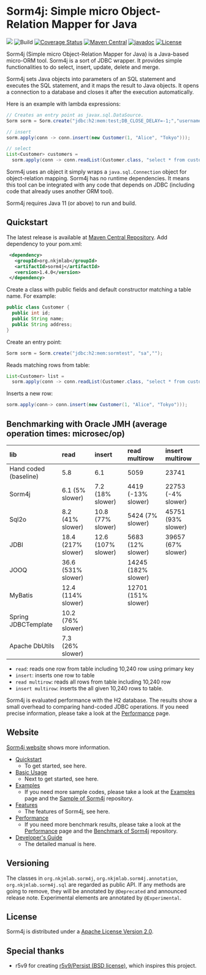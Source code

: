 # Sorm4j: Simple micro Object-Relation Mapper for Java

![](https://i.gyazo.com/1f05d989533d039fb5b3920352a9da5d.png) ![Build](https://travis-ci.org/yuu-nkjm/sorm4j.svg?branch=master) [![Coverage Status](https://coveralls.io/repos/github/yuu-nkjm/sorm4j/badge.svg?branch=master&service=github)](https://coveralls.io/github/yuu-nkjm/sorm4j?branch=master) [![Maven Central](https://img.shields.io/maven-central/v/org.nkjmlab/sorm4j.svg)](http://mvnrepository.com/artifact/org.nkjmlab/sorm4j) [![javadoc](https://javadoc.io/badge2/org.nkjmlab/sorm4j/javadoc.svg)](https://javadoc.io/doc/org.nkjmlab/sorm4j) [![License](https://img.shields.io/badge/License-Apache%202.0-blue.svg)](https://opensource.org/licenses/Apache-2.0)

Sorm4j (Simple micro Object-Relation Mapper for Java) is a Java-based micro-ORM tool. Sorm4j is a sort of JDBC wrapper. It provides simple functionalities to do select, insert, update, delete and merge.

Sorm4j sets Java objects into parameters of an SQL statement and executes the SQL statement, and it maps the result to Java objects. It opens a connection to a database and closes it after the execution automatically.

Here is an example with lambda expressions:

```java
// Creates an entry point as javax.sql.DataSource.
Sorm sorm = Sorm.create("jdbc:h2:mem:test;DB_CLOSE_DELAY=-1;","username","password");

// insert
sorm.apply(conn -> conn.insert(new Customer(1, "Alice", "Tokyo")));

// select
List<Customer> customers =
  sorm.apply(conn -> conn.readList(Customer.class, "select * from customer where address=?","Tokyo"));

```

Sorm4j uses an object it simply wraps a `java.sql.Connection` object for object-relation mapping. Sorm4j has no runtime dependencies. It means this tool can be integrated with any code that depends on JDBC (including code that already uses another ORM tool).

Sorm4j requires Java 11 (or above) to run and build.


## Quickstart
The latest release is available at [Maven Central Repository](https://mvnrepository.com/artifact/org.nkjmlab/sorm4j). Add dependency to your pom.xml:

```xml
 <dependency>
   <groupId>org.nkjmlab</groupId>
   <artifactId>sorm4j</artifactId>
   <version>1.4.0</version>
 </dependency>
```

Create a class with public fields and default constructor matching a table name. For example:

```java
public class Customer {
  public int id;
  public String name;
  public String address;
}
```

Create an entry point:

```java
Sorm sorm = Sorm.create("jdbc:h2:mem:sormtest", "sa","");
```

Reads matching rows from table:

```java
List<Customer> list =
  sorm.apply(conn -> conn.readList(Customer.class, "select * from customer where id>?", 5));
```

Inserts a new row:

```java
sorm.apply(conn-> conn.insert(new Customer(1, "Alice", "Tokyo")));
```

## Benchmarking with Oracle JMH (average operation times: microsec/op)

| lib|read|insert|read multirow|insert multirow|
|:----|:----|:----|:----|:----|
|Hand coded (baseline)|5.8 |6.1 |5059 |23741|
|Sorm4j|6.1 (5% slower)|7.2 (18% slower)|4419 (-13% slower)|22753 (-4% slower)|
|Sql2o|8.2 (41% slower)|10.8 (77% slower)|5424 (7% slower)|45751 (93% slower)|
|JDBI|18.4 (217% slower)|12.6 (107% slower)|5683 (12% slower)|39657 (67% slower)|
|JOOQ|36.6 (531% slower)| |14245 (182% slower)| |
|MyBatis|12.4 (114% slower)| |12701 (151% slower)| |
|Spring JDBCTemplate|10.2 (76% slower)| | | |
|Apache DbUtils|7.3 (26% slower)| | | |

- `read`: reads one row from table including 10,240 row using primary key
- `insert`: inserts one row to table
- `read multirow`: reads all rows from table including 10,240 row
- `insert multirow`: inserts the all given 10,240 rows to table.

Sorm4j is evaluated performance with the H2 database. The results show a small overhead to comparing hand-coded JDBC operations. If you need precise information, please take a look at the [Performance](https://scrapbox.io/sorm4j/Performance) page.

## Website
[Sorm4j website](https://scrapbox.io/sorm4j/) shows more information.

- [Quickstart](https://scrapbox.io/sorm4j/Quickstart)
    - To get started, see here.
- [Basic Usage](https://scrapbox.io/sorm4j/Basic_Usage)
    - Next to get started, see here.
- [Examples](https://scrapbox.io/sorm4j/Examples)
    - If you need more sample codes, please take a look at the [Examples](https://scrapbox.io/sorm4j/Examples) page and the [Sample of Sorm4j](https://github.com/yuu-nkjm/sorm4j-sample) repository.
- [Features](https://scrapbox.io/sorm4j/Features)
    - The features of Sorm4j, see here.
- [Performance](https://scrapbox.io/sorm4j/Performance)
    - If you need more benchmark results, please take a look at the [Performance](https://scrapbox.io/sorm4j/Performance) page and the [Benchmark of Sorm4j](https://github.com/yuu-nkjm/sorm4j-jmh) repository.
- [Developer's Guide](https://scrapbox.io/sorm4j/Developer's_Guide)
    - The detailed manual is here.

## Versioning
The classes in `org.nkjmlab.sorm4j`, `org.nkjmlab.sorm4j.annotation`, `org.nkjmlab.sorm4j.sql` are regarded as public API. If any methods are going to remove, they will be annotated by `@Deprecated` and announced release note. Experimental elements are annotated by `@Experimental`.


## License
Sorm4j is distributed under a [Apache License Version 2.0](https://github.com/yuu-nkjm/sorm4j/blob/master/LICENSE).

## Special thanks
- r5v9 for creating [r5v9/Persist (BSD license)](https://github.com/r5v9/persist), which inspires this project.
